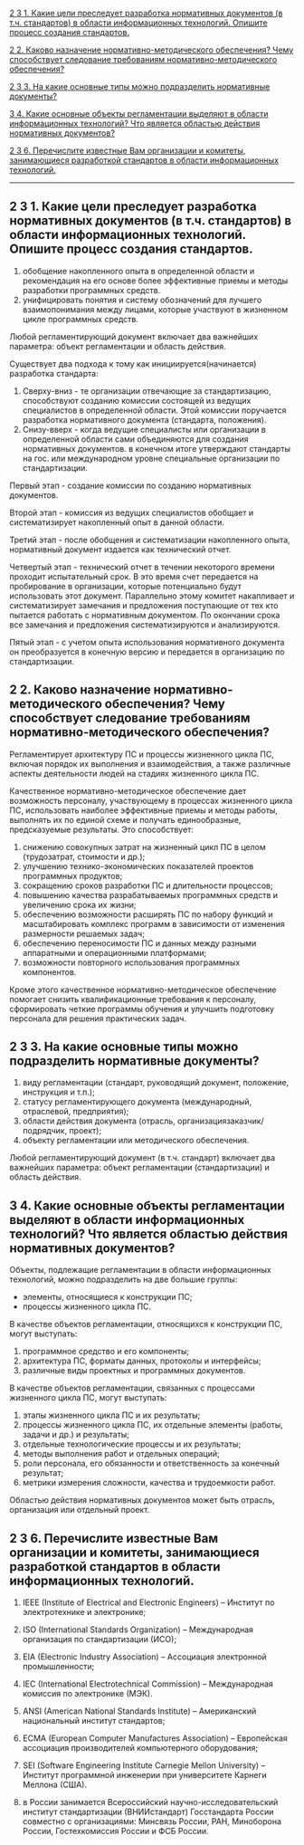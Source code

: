 [2 3  1. Какие цели преследует разработка нормативных  документов (в т.ч. стандартов) в области информационных технологий. Опишите  процесс создания стандартов.](#1)

[2  2. Каково назначение нормативно-методического  обеспечения? Чему способствует следование требованиям  нормативно-методического обеспечения?  ](#2)

[2 3 3. На какие основные типы можно подразделить  нормативные документы? ](#3)

[3 4. Какие основные объекты регламентации выделяют в  области информационных технологий? Что является областью действия нормативных  документов?  ](#4)

[2 3 6. Перечислите известные Вам организации и комитеты,  занимающиеся разработкой стандартов в области информационных технологий. ](#5)

------

## <div id='1'/>2 3  1. Какие цели преследует разработка нормативных  документов (в т.ч. стандартов) в области информационных технологий. Опишите  процесс создания стандартов.

1. обобщение накопленного опыта в определенной области и рекомендация на его основе более эффективные приемы и методы разработки программных средств.
2. унифицировать понятия и систему обозначений для лучшего взаимопонимания между лицами, которые участвуют в жизненном цикле программных средств.

Любой регламентирующий документ включает два важнейших параметра: объект регламентации и область действия.

Существует два подхода к тому как инициируется(начинается) разработка стандарта:

1. Сверху-вниз - те организации отвечающие за стандартизацию, способствуют созданию комиссии состоящей из ведущих специалистов в определенной области. Этой комиссии поручается разработка нормативного документа (стандарта, положения).
2. Снизу-вверх - когда ведущие специалисты или организации в определенной  области сами объединяются для создания нормативных документов. в конечном итоге утверждают стандарты на гос. или международном уровне специальные организации по стандартизации.

Первый этап - создание комиссии по созданию нормативных документов.

Второй этап - комиссия из ведущих специалистов обобщает и систематизирует накопленный опыт в данной области.

Третий этап - после обобщения и систематизации накопленного опыта, нормативный документ издается как технический отчет.

Четвертый этап - технический отчет в течении некоторого времени проходит испытательный срок. В это время счет передается на пробирование в организации, которые потенциально будут использовать этот документ. Параллельно этому комитет накапливает и систематизирует замечания и предложения поступающие от тех кто пытается работать с нормативным документом. По окончании срока все замечания и предложения систематизируются и анализируются.

Пятый этап - с учетом опыта использования нормативного документа он преобразуется в конечную версию и передается в организацию по стандартизации.



## <div id='2'/> 2  2. Каково назначение нормативно-методического  обеспечения? Чему способствует следование требованиям  нормативно-методического обеспечения?  

Регламентирует архитектуру ПС и процессы жизненного цикла ПС, включая порядок их выполнения и взаимодействия, а также различные аспекты деятельности людей на стадиях жизненного цикла ПС. 

Качественное нормативно-методическое обеспечение дает возможность персоналу, участвующему в процессах жизненного цикла ПС, использовать наиболее эффективные приемы и методы работы, выполнять их по единой схеме и получать единообразные, предсказуемые результаты. Это способствует: 

1. снижению совокупных затрат на жизненный цикл ПС в целом (трудозатрат, стоимости и др.); 
2. улучшению технико-экономических показателей проектов программных продуктов; 
3. сокращению сроков разработки ПС и длительности процессов; 
4. повышению качества разрабатываемых программных средств и увеличению срока их жизни; 
5. обеспечению возможности расширять ПС по набору функций и масштабировать комплекс программ в зависимости от изменения размерности решаемых задач; 
6. обеспечению переносимости ПС и данных между разными аппаратными и операционными платформами; 
7. возможности повторного использования программных компонентов.

Кроме этого качественное нормативно-методическое обеспечение помогает снизить квалификационные требования к персоналу, сформировать четкие программы обучения и улучшить подготовку персонала для решения практических задач.



## <div id='3'/> 2 3 3. На какие основные типы можно подразделить  нормативные документы?  

1) виду регламентации (стандарт, руководящий документ, положение, инструкция и т.п.); 
2) статусу регламентирующего документа (международный, отраслевой, предприятия); 
3) области действия документа (отрасль, организациязаказчик/подрядчик, проект); 
4) объекту регламентации или методического обеспечения. 

Любой регламентирующий документ (в т.ч. стандарт) включает два важнейших параметра: объект регламентации (стандартизации) и область действия. 



## <div id='4'/> 3 4. Какие основные объекты регламентации выделяют в  области информационных технологий? Что является областью действия нормативных  документов?  

Объекты, подлежащие регламентации в области информационных технологий, можно подразделить на две большие группы: 

- элементы, относящиеся к конструкции ПС; 
- процессы жизненного цикла ПС.

В качестве объектов регламентации, относящихся к конструкции ПС, могут выступать: 

1. программное средство и его компоненты; 
2. архитектура ПС, форматы данных, протоколы и интерфейсы; 
3. различные виды проектных и программных документов. 

В качестве объектов регламентации, связанных с процессами жизненного цикла ПС, могут выступать: 

1. этапы жизненного цикла ПС и их результаты; 
2. процессы жизненного цикла ПС, их отдельные элементы (работы, задачи и др.) и результаты; 
3. отдельные технологические процессы и их результаты; 
4. методы выполнения работ и отдельных операций; 
5. роли персонала, его обязанности и ответственность за конечный результат; 
6. метрики измерения сложности, качества и трудоемкости работ. 

Областью действия нормативных документов может быть отрасль, организация или отдельный проект. 



## <div id='5'/> 2 3 6. Перечислите известные Вам организации и комитеты,  занимающиеся разработкой стандартов в области информационных технологий. 

1) IEEE (Institute of Electrical and Electronic Engineers) – Институт по электротехнике и электронике; 
2) ISO (International Standards Organization) – Международная организация по стандартизации (ИСО); 
3) EIA (Electronic Industry Association) – Ассоциация электронной промышленности; 
4) IEC (International Electrotechnical Commission) – Международная комиссия по электронике (МЭК). 

1) ANSI (American National Standards Institute) – Американский национальный институт стандартов; 
2) ECMA (European Computer Manufactures Association) – Европейская ассоциация производителей компьютерного оборудования; 
3) SEI (Software Engineering Institute Carnegie Mellon University) – Институт программной инженерии при университете Карнеги Меллона (США). 
4) в России занимается Всероссийский научно-исследовательский институт стандартизации (ВНИИстандарт) Госстандарта России совместно с организациями: Минсвязь России, РАН, Миноборона России, Гостехкомиссия России и ФСБ России. 